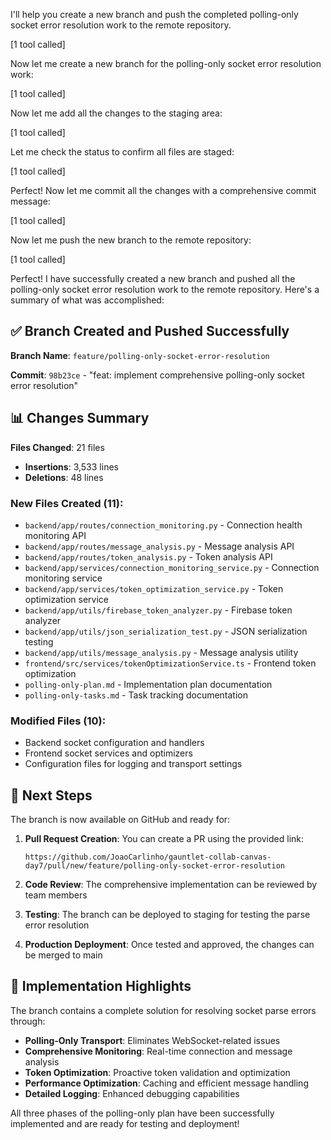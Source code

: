 I'll help you create a new branch and push the completed polling-only socket error resolution work to the remote repository.


[1 tool called]

Now let me create a new branch for the polling-only socket error resolution work:


[1 tool called]

Now let me add all the changes to the staging area:


[1 tool called]

Let me check the status to confirm all files are staged:


[1 tool called]

Perfect! Now let me commit all the changes with a comprehensive commit message:


[1 tool called]

Now let me push the new branch to the remote repository:


[1 tool called]

Perfect! I have successfully created a new branch and pushed all the polling-only socket error resolution work to the remote repository. Here's a summary of what was accomplished:

## ✅ Branch Created and Pushed Successfully

**Branch Name**: `feature/polling-only-socket-error-resolution`

**Commit**: `98b23ce` - "feat: implement comprehensive polling-only socket error resolution"

## 📊 Changes Summary

**Files Changed**: 21 files
- **Insertions**: 3,533 lines
- **Deletions**: 48 lines

### New Files Created (11):
- `backend/app/routes/connection_monitoring.py` - Connection health monitoring API
- `backend/app/routes/message_analysis.py` - Message analysis API
- `backend/app/routes/token_analysis.py` - Token analysis API
- `backend/app/services/connection_monitoring_service.py` - Connection monitoring service
- `backend/app/services/token_optimization_service.py` - Token optimization service
- `backend/app/utils/firebase_token_analyzer.py` - Firebase token analyzer
- `backend/app/utils/json_serialization_test.py` - JSON serialization testing
- `backend/app/utils/message_analysis.py` - Message analysis utility
- `frontend/src/services/tokenOptimizationService.ts` - Frontend token optimization
- `polling-only-plan.md` - Implementation plan documentation
- `polling-only-tasks.md` - Task tracking documentation

### Modified Files (10):
- Backend socket configuration and handlers
- Frontend socket services and optimizers
- Configuration files for logging and transport settings

## 🚀 Next Steps

The branch is now available on GitHub and ready for:

1. **Pull Request Creation**: You can create a PR using the provided link:
   ```
   https://github.com/JoaoCarlinho/gauntlet-collab-canvas-day7/pull/new/feature/polling-only-socket-error-resolution
   ```

2. **Code Review**: The comprehensive implementation can be reviewed by team members

3. **Testing**: The branch can be deployed to staging for testing the parse error resolution

4. **Production Deployment**: Once tested and approved, the changes can be merged to main

## 🎯 Implementation Highlights

The branch contains a complete solution for resolving socket parse errors through:

- **Polling-Only Transport**: Eliminates WebSocket-related issues
- **Comprehensive Monitoring**: Real-time connection and message analysis
- **Token Optimization**: Proactive token validation and optimization
- **Performance Optimization**: Caching and efficient message handling
- **Detailed Logging**: Enhanced debugging capabilities

All three phases of the polling-only plan have been successfully implemented and are ready for testing and deployment!